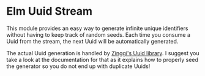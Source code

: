 # Elm Uuid Stream

This module provides an easy way to generate infinite unique identifiers without having to keep track of random seeds. Each time you consume a Uuid from the stream, the next Uuid will be automatically generated.

The actual Uuid generation is handled by [Zinggi's Uuid library](http://package.elm-lang.org/packages/Zinggi/elm-uuid/1.0.0/Uuid). I suggest you take a look at the documentation for that as it explains how to properly seed the generator so you do not end up with duplicate Uuids!